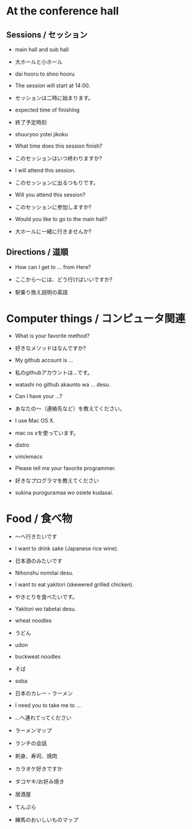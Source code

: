 # At the conference hall

## Sessions / セッション

+ main hall and sub hall
+ 大ホールと小ホール
+ dai hooru to shoo hooru

+ The session will start at 14:00.
+ セッションは二時に始まります。

+ expected time of finishing
+ 終了予定時刻
+ shuuryoo yotei jikoku

+ What time does this session finish?
+ このセッションはいつ終わりますか?

+ I will attend this session.
+ このセッションに出るつもりです。

+ Will you attend this session?
+ このセッションに参加しますか?

+ Would you like to go to the main hall?
+ 大ホールに一緒に行きませんか?


## Directions / 道順

+ How can I get to ... from Here?
+ ここから〜には、どう行けばいいですか?

+ 駅乗り換え説明の英語


# Computer things / コンピュータ関連

+ What is your favorite method?
+ 好きなメソッドはなんですか?

+ My github account is ... 
+ 私のgithubアカウントは...です。
+ watashi no github akaunto wa ... desu.

+ Can I have your ...?
+ あなたの〜（連絡先など）を教えてください。

+ I use Mac OS X.
+ mac os xを使っています。

+ distro

+ vim/emacs

+ Please tell me your favorite programmer.
+ 好きなプログラマを教えてください
+ sukina puroguramaa wo osiete kudasai.


# Food / 食べ物

+ 〜へ行きたいです

+ I want to drink sake (Japanese rice wine).
+ 日本酒のみたいです
+ Nihonshu nomitai desu.

+ I want to eat yakitori (skewered grilled chicken).
+ やきとりを食べたいです。
+ Yakitori wo tabetai desu.

+ wheat noodles
+ うどん
+ udon

+ buckweat noodles
+ そば
+ soba

+ 日本のカレー・ラーメン

+ I need you to take me to ...
+ ...へ連れてってください

+ ラーメンマップ

+ ランチの会話

+ 刺身、寿司、焼肉

+ カラオケ好きですか

+ タコヤキ/お好み焼き

+ 居酒屋

+ てんぷら

+ 練馬のおいしいものマップ

